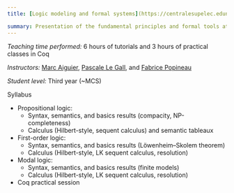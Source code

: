 ```yaml
---
title: [Logic modeling and formal systems](https://centralesupelec.edunao.com/course/view.php?id=3924)

summary: Presentation of the fundamental principles and formal tools at the basis of all methods of design, verification and implementation of computer systems. Thus, the fundamental notions of mathematical logic and automatic demonstration at the basis of all these techniques of modeling and verification of computer systems will be addressed in this course. Classical logic formalisms such as propositional logic and first order logic, but also non-classical logic formalisms such as modal logic (widely used for multi-agent systems and data representation) will be presented.
---
```


*Teaching time performed:* 6 hours of tutorials and 3 hours of practical classes in Coq

*Instructors:* [Marc Aiguier](http://perso.ecp.fr/~aiguierm/), [Pascale Le Gall](https://research.centralesupelec.fr/pascale.legall/), and [Fabrice Popineau](https://fabrice.popineau.net/)

*Student level:* Third year (~MCS)

Syllabus

* Propositional logic:
    * Syntax, semantics, and basics results (compacity, NP-completeness)
    * Calculus (Hilbert-style, sequent calculus) and semantic tableaux
* First-order logic:
    * Syntax, semantics, and basics results (Löwenheim–Skolem theorem)
    * Calculus (Hilbert-style, LK sequent calculus, resolution)
* Modal logic: 
    * Syntax, semantics, and basics results (finite models)
    * Calculus (Hilbert-style, LK sequent calculus, resolution)
* Coq practical session
